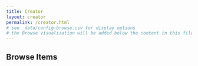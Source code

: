 ```yaml
---
title: Creator
layout: creator
permalink: /creator.html
# see _data/config-browse.csv for display options
# the Browse visualization will be added below the content in this file
---
```


## Browse Items
